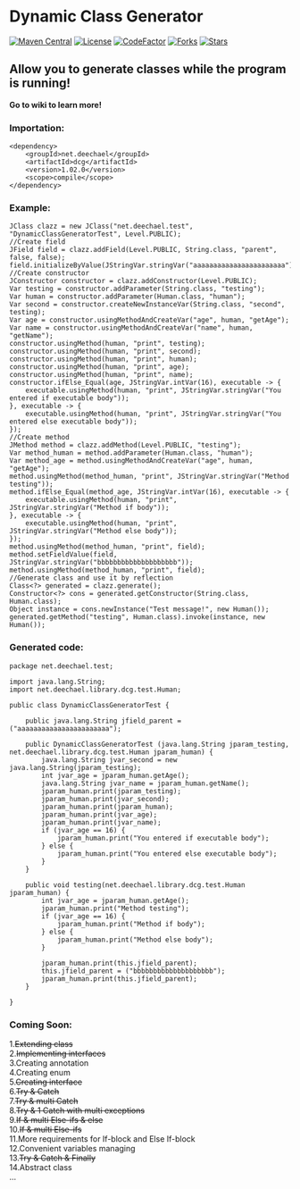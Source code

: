 # Dynamic Class Generator 
[![Maven Central](https://maven-badges.herokuapp.com/maven-central/net.deechael/dcg/badge.svg)](https://maven-badges.herokuapp.com/maven-central/net.deechael/dcg)
[![License](https://img.shields.io/github/license/Ocean-Project/DynamicClassGenerator.svg)](https://www.gnu.org/licenses/gpl-3.0.html)
[![CodeFactor](https://www.codefactor.io/repository/github/ocean-project/dynamicclassgenerator/badge)](https://www.codefactor.io/repository/github/ocean-project/dynamicclassgenerator)
[![Forks](https://img.shields.io/github/forks/Ocean-Project/DynamicClassGenerator.svg)](https://github.com/Ocean-Project/DynamicClassGenerator/fork)
[![Stars](https://img.shields.io/github/stars/Ocean-Project/DynamicClassGenerator.svg)]()
## Allow you to generate classes while the program is running!

<b>Go to wiki to learn more!</b>

### Importation:
    <dependency>
        <groupId>net.deechael</groupId>
        <artifactId>dcg</artifactId>
        <version>1.02.0</version>
        <scope>compile</scope>
    </dependency>

### Example:
    JClass clazz = new JClass("net.deechael.test", "DynamicClassGeneratorTest", Level.PUBLIC);
    //Create field
    JField field = clazz.addField(Level.PUBLIC, String.class, "parent", false, false);
    field.initializeByValue(JStringVar.stringVar("aaaaaaaaaaaaaaaaaaaaaaa"));
    //Create constructor
    JConstructor constructor = clazz.addConstructor(Level.PUBLIC);
    Var testing = constructor.addParameter(String.class, "testing");
    Var human = constructor.addParameter(Human.class, "human");
    Var second = constructor.createNewInstanceVar(String.class, "second", testing);
    Var age = constructor.usingMethodAndCreateVar("age", human, "getAge");
    Var name = constructor.usingMethodAndCreateVar("name", human, "getName");
    constructor.usingMethod(human, "print", testing);
    constructor.usingMethod(human, "print", second);
    constructor.usingMethod(human, "print", human);
    constructor.usingMethod(human, "print", age);
    constructor.usingMethod(human, "print", name);
    constructor.ifElse_Equal(age, JStringVar.intVar(16), executable -> {
        executable.usingMethod(human, "print", JStringVar.stringVar("You entered if executable body"));
    }, executable -> {
        executable.usingMethod(human, "print", JStringVar.stringVar("You entered else executable body"));
    });
    //Create method
    JMethod method = clazz.addMethod(Level.PUBLIC, "testing");
    Var method_human = method.addParameter(Human.class, "human");
    Var method_age = method.usingMethodAndCreateVar("age", human, "getAge");
    method.usingMethod(method_human, "print", JStringVar.stringVar("Method testing"));
    method.ifElse_Equal(method_age, JStringVar.intVar(16), executable -> {
        executable.usingMethod(human, "print", JStringVar.stringVar("Method if body"));
    }, executable -> {
        executable.usingMethod(human, "print", JStringVar.stringVar("Method else body"));
    });
    method.usingMethod(method_human, "print", field);
    method.setFieldValue(field, JStringVar.stringVar("bbbbbbbbbbbbbbbbbbbb"));
    method.usingMethod(method_human, "print", field);
    //Generate class and use it by reflection
    Class<?> generated = clazz.generate();
    Constructor<?> cons = generated.getConstructor(String.class, Human.class);
    Object instance = cons.newInstance("Test message!", new Human());
    generated.getMethod("testing", Human.class).invoke(instance, new Human());

### Generated code:
    package net.deechael.test;

    import java.lang.String;
    import net.deechael.library.dcg.test.Human;

    public class DynamicClassGeneratorTest {

        public java.lang.String jfield_parent = ("aaaaaaaaaaaaaaaaaaaaaaa");

        public DynamicClassGeneratorTest (java.lang.String jparam_testing, net.deechael.library.dcg.test.Human jparam_human) {
            java.lang.String jvar_second = new java.lang.String(jparam_testing);
            int jvar_age = jparam_human.getAge();
            java.lang.String jvar_name = jparam_human.getName();
            jparam_human.print(jparam_testing);
            jparam_human.print(jvar_second);
            jparam_human.print(jparam_human);
            jparam_human.print(jvar_age);
            jparam_human.print(jvar_name);
            if (jvar_age == 16) {
                jparam_human.print("You entered if executable body");
            } else {
                jparam_human.print("You entered else executable body");
            }
        }

        public void testing(net.deechael.library.dcg.test.Human jparam_human) {
            int jvar_age = jparam_human.getAge();
            jparam_human.print("Method testing");
            if (jvar_age == 16) {
                jparam_human.print("Method if body");
            } else {
                jparam_human.print("Method else body");
            }
    
            jparam_human.print(this.jfield_parent);
            this.jfield_parent = ("bbbbbbbbbbbbbbbbbbbb");
            jparam_human.print(this.jfield_parent);
        }
    
    }

### Coming Soon:

1.<s>Extending class</s>\
2.<s>Implementing interfaces</s>\
3.Creating annotation\
4.Creating enum\
5.<s>Creating interface</s>\
6.<s>Try & Catch</s>\
7.<s>Try & multi Catch</s>\
8.<s>Try & 1 Catch with multi exceptions</s>\
9.<s>If & multi Else-ifs & else</s>\
10.<s>If & multi Else-ifs</s>\
11.More requirements for If-block and Else If-block\
12.Convenient variables managing\
13.<s>Try & Catch & Finally</s>\
14.Abstract class\
...
